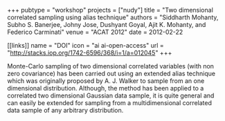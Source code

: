 +++
pubtype = "workshop"
projects = ["nudy"]
title = "Two dimensional correlated sampling using alias technique"
authors = "Siddharth Mohanty, Subho S. Banerjee, Johny Jose, Dushyant Goyal, Ajit K. Mohanty, and Federico Carminati"
venue = "ACAT 2012"
date = 2012-02-22

[[links]]
  name = "DOI"
  icon = "ai ai-open-access"
  url = "http://stacks.iop.org/1742-6596/368/i=1/a=012045"
+++

Monte-Carlo sampling of two dimensional correlated variables (with non zero covariance) has been
carried out using an extended alias technique which was originally proposed by A. J. Walker to
sample from an one dimensional distribution.  Although, the method has been applied to a correlated
two dimensional Gaussian data sample, it is quite general and can easily be extended for sampling
from a multidimensional correlated data sample of any arbitrary distribution.
